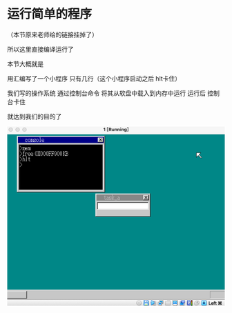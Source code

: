 # 运行简单的程序

（本节原来老师给的链接挂掉了）

所以这里直接编译运行了



本节大概就是

用汇编写了一个小程序 只有几行（这个小程序启动之后 hlt卡住）

我们写的操作系统 通过控制台命令 将其从软盘中载入到内存中运行 运行后 控制台卡住

就达到我们的目的了



![](https://github.com/wdkang123/MyOperatingSystem/blob/main/images/44-img01.png?raw=true)